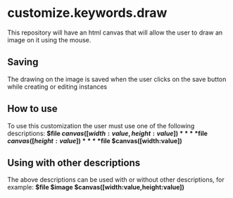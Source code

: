 # customize.keywords.draw
This repository will have an html canvas that will allow the user to draw an image on it using the mouse. 


## Saving
The drawing on the image is saved when the user clicks on the save button while creating or editing instances

## How to use
To use this customization the user must use one of the following descriptions:
**$file $canvas([width:value,height:value])**
**$file $canvas([height:value])**
**$file $canvas([width:value])**

## Using with other descriptions
The above descriptions can be used with or without other descriptions, for example:
**$file $image $canvas([width:value,height:value])**
